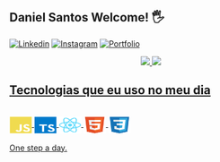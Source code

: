 ## Daniel Santos Welcome! 🖐️

[![Linkedin](https://img.shields.io/badge/LinkedIn-0077B5?style=for-the-badge&logo=linkedin&logoColor=white)](https://www.linkedin.com/in/daniel-santos1/)
[![Instagram](https://img.shields.io/badge/Instagram-E4405F?style=for-the-badge&logo=instagram&logoColor=white)](https://www.instagram.com/daniel.santos_sp/)
[![Portfolio](https://img.shields.io/badge/website-000000?style=for-the-badge&logo=About.me&logoColor=white)](https://portfolio-react-daniel.netlify.app/)



<div align="center">
  <a href="https://github.com/Danielstarks">
  <img height="180em" src="https://github-readme-stats.vercel.app/api?username=Danielstarks&show_icons=true&theme=dracula&include_all_commits=true&count_private=true"/>
  <img height="180em" src="https://github-readme-stats.vercel.app/api/top-langs/?username=Danielstarks&layout=compact&langs_count=7&theme=dracula"/>
</div>

## Tecnologias que eu uso no meu dia

<div style="display: inline_block"><br>
  <img align="center" alt="Rafa-Js" height="30" width="40" src="https://raw.githubusercontent.com/devicons/devicon/master/icons/javascript/javascript-plain.svg">
  <img align="center" alt="Rafa-Ts" height="30" width="40" src="https://raw.githubusercontent.com/devicons/devicon/master/icons/typescript/typescript-plain.svg">
  <img align="center" alt="Rafa-React" height="30" width="40" src="https://raw.githubusercontent.com/devicons/devicon/master/icons/react/react-original.svg">
  <img align="center" alt="Rafa-HTML" height="30" width="40" src="https://raw.githubusercontent.com/devicons/devicon/master/icons/html5/html5-original.svg">
  <img align="center" alt="Rafa-CSS" height="30" width="40" src="https://raw.githubusercontent.com/devicons/devicon/master/icons/css3/css3-original.svg">

</div>

<br>
One step a day.

